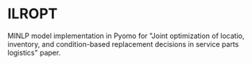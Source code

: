 # ILROPT
MINLP model implementation in Pyomo for "Joint optimization of locatio, inventory, and condition-based replacement decisions in service parts logistics" paper.
